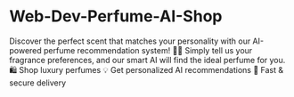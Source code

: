 # Web-Dev-Perfume-AI-Shop
Discover the perfect scent that matches your personality with our AI-powered perfume recommendation system! 🤖💨 Simply tell us your fragrance preferences, and our smart AI will find the ideal perfume for you.  🛍️ Shop luxury perfumes 💡 Get personalized AI recommendations 🚚 Fast &amp; secure delivery
